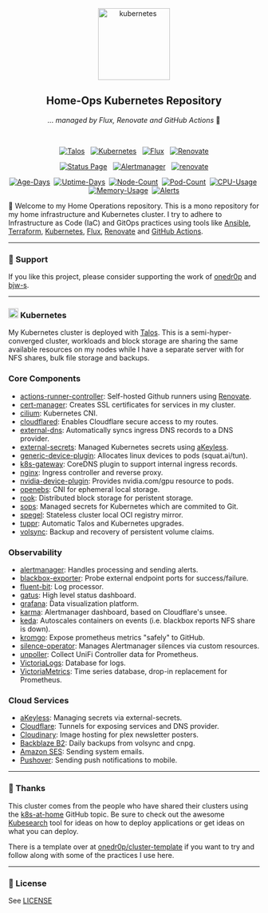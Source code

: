 <div align="center">

<img src="https://avatars.githubusercontent.com/u/61287648?s=200&v=4" align="center" width="144px" height="144px" alt="kubernetes"/>

## Home-Ops Kubernetes Repository

_... managed by Flux, Renovate and GitHub Actions_ :robot:

</div>

<br/>

<div align="center">

[![Talos](https://img.shields.io/endpoint?url=https%3A%2F%2Fkromgo.t0m.co%2Ftalos_version&style=for-the-badge&logo=talos&logoColor=white&color=blue)](https://talos.dev  "Talos OS")&nbsp;&nbsp;
[![Kubernetes](https://img.shields.io/endpoint?url=https%3A%2F%2Fkromgo.t0m.co%2Fkubernetes_version&style=for-the-badge&logo=kubernetes&logoColor=white&color=blue&label=k8s)](https://kubernetes.io)&nbsp;&nbsp;
[![Flux](https://img.shields.io/endpoint?url=https%3A%2F%2Fkromgo.t0m.co%2Fflux_version&style=for-the-badge&logo=flux&logoColor=white&color=blue&label=Flux)](https://fluxcd.io)&nbsp;&nbsp;
[![Renovate](https://img.shields.io/github/actions/workflow/status/tscibilia/home-ops/renovate.yaml?branch=main&label=&logo=renovatebot&style=for-the-badge&color=blue)](https://github.com/tscibilia/home-ops/actions/workflows/renovate.yaml)

</div>


<div align="center">

[![Status Page](https://img.shields.io/endpoint?url=https%3A%2F%2Fhealthchecks.io%2Fbadge%2F47d5c08e-21a9-41f1-b7fd-48092e%2FpXy582uA-2.shields&style=for-the-badge&logo=statuspage&logoColor=white&label=Status%20Page)](https://status.t0m.co)&nbsp;&nbsp;
[![Alertmanager](https://img.shields.io/endpoint?url=https%3A%2F%2Fhealthchecks.io%2Fb%2F2%2Fd1cd3b92-cf69-4144-b5f2-9d044e983cff.shields&style=for-the-badge&logo=prometheus&logoColor=white&label=Alertmanager)](https://status.t0m.co)&nbsp;&nbsp;
[![renovate](https://img.shields.io/badge/renovate-enabled-brightgreen?style=for-the-badge&logo=renovatebot&logoColor=white)](https://github.com/renovatebot/renovate)

</div>

<div align="center">

[![Age-Days](https://img.shields.io/endpoint?url=https%3A%2F%2Fkromgo.t0m.co%2Fquery%3Fformat%3Dendpoint%26metric%3Dcluster_age_days&style=flat-square&label=Age)](https://github.com/kashalls/kromgo/)&nbsp;
[![Uptime-Days](https://img.shields.io/endpoint?url=https%3A%2F%2Fkromgo.t0m.co%2Fquery%3Fformat%3Dendpoint%26metric%3Dcluster_uptime_days&style=flat-square&label=Uptime)](https://github.com/kashalls/kromgo/)&nbsp;
[![Node-Count](https://img.shields.io/endpoint?url=https%3A%2F%2Fkromgo.t0m.co%2Fquery%3Fformat%3Dendpoint%26metric%3Dcluster_node_count&style=flat-square&label=Nodes)](https://github.com/kashalls/kromgo/)&nbsp;
[![Pod-Count](https://img.shields.io/endpoint?url=https%3A%2F%2Fkromgo.t0m.co%2Fquery%3Fformat%3Dendpoint%26metric%3Dcluster_pod_count&style=flat-square&label=Pods)](https://github.com/kashalls/kromgo/)&nbsp;
[![CPU-Usage](https://img.shields.io/endpoint?url=https%3A%2F%2Fkromgo.t0m.co%2Fquery%3Fformat%3Dendpoint%26metric%3Dcluster_cpu_usage&style=flat-square&label=CPU)](https://github.com/kashalls/kromgo/)&nbsp;
[![Memory-Usage](https://img.shields.io/endpoint?url=https%3A%2F%2Fkromgo.t0m.co%2Fquery%3Fformat%3Dendpoint%26metric%3Dcluster_memory_usage&style=flat-square&label=Memory)](https://github.com/kashalls/kromgo/)&nbsp;
[![Alerts](https://img.shields.io/endpoint?url=https%3A%2F%2Fkromgo.t0m.co%2Fcluster_alert_count&style=flat-square&label=Alerts)](https://github.com/kashalls/kromgo)

</div>

👋 Welcome to my Home Operations repository. This is a mono repository for my home infrastructure and Kubernetes cluster. I try to adhere to Infrastructure as Code (IaC) and GitOps practices using tools like [Ansible](https://www.ansible.com/), [Terraform](https://www.terraform.io/), [Kubernetes](https://kubernetes.io/), [Flux](https://github.com/fluxcd/flux2), [Renovate](https://github.com/renovatebot/renovate) and [GitHub Actions](https://github.com/features/actions).

---

### 🔎 Support

If you like this project, please consider supporting the work of [onedr0p](https://github.com/sponsors/onedr0p?frequency=one-time) and [bjw-s](https://github.com/sponsors/bjw-s?frequency=one-time).

---

### <img src="https://cdn.jsdelivr.net/gh/selfhst/icons/svg/kubernetes.svg" alt="☸️" width="20" height="20"> Kubernetes

My Kubernetes cluster is deployed with [Talos](https://www.talos.dev). This is a semi-hyper-converged cluster, workloads and block storage are sharing the same available resources on my nodes while I have a separate server with for NFS shares, bulk file storage and backups.

### Core Components

- [actions-runner-controller](https://github.com/actions/actions-runner-controller): Self-hosted Github runners using [Renovate](https://github.com/renovatebot/renovate).
- [cert-manager](https://github.com/cert-manager/cert-manager): Creates SSL certificates for services in my cluster.
- [cilium](https://github.com/cilium/cilium): Kubernetes CNI.
- [cloudflared](https://github.com/cloudflare/cloudflared): Enables Cloudflare secure access to my routes.
- [external-dns](https://github.com/kubernetes-sigs/external-dns): Automatically syncs ingress DNS records to a DNS provider.
- [external-secrets](https://github.com/external-secrets/external-secrets): Managed Kubernetes secrets using [aKeyless](https://docs.akeyless.io/docs/kubernetes-plugins).
- [generic-device-plugin](https://github.com/squat/generic-device-plugin): Allocates linux devices to pods (squat.ai/tun).
- [k8s-gateway](https://github.com/k8s-gateway/k8s_gateway): CoreDNS plugin to support internal ingress records.
- [nginx](https://github.com/nginx/nginx): Ingress controller and reverse proxy.
- [nvidia-device-plugin](https://github.com/NVIDIA/k8s-device-plugin): Provides nvidia.com/gpu resource to pods.
- [openebs](https://github.com/openebs/openebs): CNI for ephemeral local storage.
- [rook](https://github.com/rook/rook): Distributed block storage for peristent storage.
- [sops](https://github.com/getsops/sops): Managed secrets for Kubernetes which are commited to Git.
- [spegel](https://github.com/spegel-org/spegel): Stateless cluster local OCI registry mirror.
- [tuppr](https://github.com/home-operations/tuppr): Automatic Talos and Kubernetes upgrades.
- [volsync](https://github.com/backube/volsync): Backup and recovery of persistent volume claims.

### Observability

- [alertmanager](https://github.com/prometheus/alertmanager): Handles processing and sending alerts.
- [blackbox-exporter](https://github.com/prometheus/blackbox_exporter): Probe external endpoint ports for success/failure.
- [fluent-bit](https://github.com/fluent/fluent-bit): Log processor.
- [gatus](https://github.com/TwiN/gatus): High level status dashboard.
- [grafana](https://github.com/grafana/grafana): Data visualization platform.
- [karma](https://github.com/prymitive/karma): Alertmanager dashboard, based on Cloudflare's unsee.
- [keda](https://github.com/kedacore/keda): Autoscales containers on events (i.e. blackbox reports NFS share is down).
- [kromgo](https://github.com/kashalls/kromgo): Expose prometheus metrics "safely" to GitHub.
- [silence-operator](https://github.com/giantswarm/silence-operator): Manages Alertmanager silences via custom resources.
- [unpoller](https://github.com/unpoller/unpoller): Collect UniFi Controller data for Prometheus.
- [VictoriaLogs](https://docs.victoriametrics.com/victorialogs/): Database for logs.
- [VictoriaMetrics](https://github.com/VictoriaMetrics/VictoriaMetrics): Time series database, drop-in replacement for Prometheus.

### Cloud Services

- [aKeyless](https://akeyless.io): Managing secrets via external-secrets.
- [Cloudflare](https://cloudflare.com/): Tunnels for exposing services and DNS provider.
- [Cloudinary](https://cloudinary.com/): Image hosting for plex newsletter posters.
- [Backblaze B2](https://www.backblaze.com/): Daily backups from volsync and cnpg.
- [Amazon SES](https://aws.amazon.com/ses/): Sending system emails.
- [Pushover](https://pushover.net/): Sending push notifications to mobile.

---

### :handshake: Thanks

This cluster comes from the people who have shared their clusters using the [k8s-at-home](https://github.com/topics/k8s-at-home) GitHub topic. Be sure to check out the awesome [Kubesearch](http://kubesearch.dev) tool for ideas on how to deploy applications or get ideas on what you can deploy.

There is a template over at [onedr0p/cluster-template](https://github.com/onedr0p/cluster-template) if you want to try and follow along with some of the practices I use here.

---

### 🔏 License

See [LICENSE](https://github.com/tscibilia/home-ops/blob/main/LICENSE)
